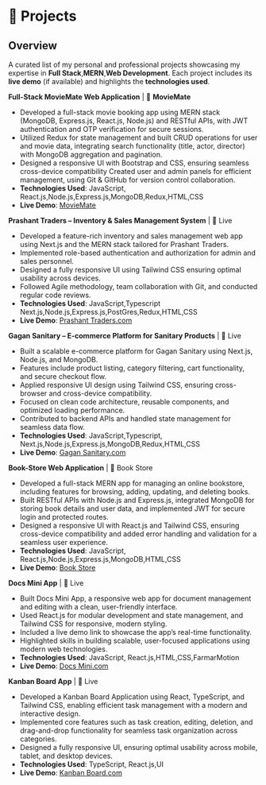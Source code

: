# 🧪 Projects

## Overview

A curated list of my personal and professional projects showcasing my expertise in **Full Stack**,**MERN**,**Web Development**. Each project includes its **live demo** (if available) and highlights the **technologies used**.

**Full-Stack MovieMate Web Application** | 🔗 **MovieMate**

- Developed a full-stack movie booking app using MERN stack (MongoDB, Express.js, React.js, Node.js) and RESTful APIs, with JWT authentication and OTP verification for secure sessions.
- Utilized Redux for state management and built CRUD operations for user and movie data, integrating search functionality (title, actor, director) with MongoDB aggregation and pagination.
- Designed a responsive UI with Bootstrap and CSS, ensuring seamless cross-device compatibility
  Created user and admin panels for efficient management, using Git & GitHub for version control collaboration.
- **Technologies Used**: JavaScript, React.js,Node.js,Express.js,MongoDB,Redux,HTML,CSS
- **Live Demo**: [MovieMate](https://github.com/Nabin2060/movie-mate-app)

**Prashant Traders – Inventory & Sales Management System** | 🔗 Live

- Developed a feature-rich inventory and sales management web app using Next.js and the MERN stack tailored for Prashant Traders.
- Implemented role-based authentication and authorization for admin and sales personnel.
- Designed a fully responsive UI using Tailwind CSS ensuring optimal usability across devices.
- Followed Agile methodology, team collaboration with Git, and conducted regular code reviews.
- **Technologies Used**: JavaScript,Typescript Next.js,Node.js,Express.js,PostGres,Redux,HTML,CSS
- **Live Demo**: [Prashant Traders.com](https://prashanttraders.com/)

**Gagan Sanitary – E-commerce Platform for Sanitary Products** | 🔗 Live

- Built a scalable e-commerce platform for Gagan Sanitary using Next.js, Node.js, and MongoDB.
- Features include product listing, category filtering, cart functionality, and secure checkout flow.
- Applied responsive UI design using Tailwind CSS, ensuring cross-browser and cross-device compatibility.
- Focused on clean code architecture, reusable components, and optimized loading performance.
- Contributed to backend APIs and handled state management for seamless data flow.
- **Technologies Used**: JavaScript,Typescript, Next.js,Node.js,Express.js,MongoDB,Redux,HTML,CSS
- **Live Demo**: [Gagan Sanitary.com](https://gagan-sanitary.vercel.app/)

**Book-Store Web Application** | 🔗 Book Store

- Developed a full-stack MERN app for managing an online bookstore, including features for browsing, adding, updating, and deleting books.
- Built RESTful APIs with Node.js and Express.js, integrated MongoDB for storing book details and user data, and implemented JWT for secure login and protected routes.
- Designed a responsive UI with React.js and Tailwind CSS, ensuring cross-device compatibility and added error handling and validation for a seamless user experience.
- **Technologies Used**: JavaScript, React.js,Node.js,Express.js,MongoDB,HTML,CSS
- **Live Demo**: [Book Store](https://github.com/Nabin2060/Book-Store)

**Docs Mini App** | 🔗 Live

- Built Docs Mini App, a responsive web app for document management and editing with a clean, user-friendly interface.
- Used React.js for modular development and state management, and Tailwind CSS for responsive, modern styling.
- Included a live demo link to showcase the app’s real-time functionality.
- Highlighted skills in building scalable, user-focused applications using modern web technologies.
- **Technologies Used**: JavaScript, React.js,HTML,CSS,FarmarMotion
- **Live Demo**: [Docs Mini.com](https://task-9z61yxgft-nabin2060s-projects.vercel.app/)

**Kanban Board App** | 🔗 Live

- Developed a Kanban Board Application using React, TypeScript, and Tailwind CSS, enabling efficient task management with a modern and interactive design.
- Implemented core features such as task creation, editing, deletion, and drag-and-drop functionality for seamless task organization across categories.
- Designed a fully responsive UI, ensuring optimal usability across mobile, tablet, and desktop devices.
- **Technologies Used**: TypeScript, React.js,UI
- **Live Demo**: [Kanban Board.com](https://task2-nzjo.vercel.app/)
